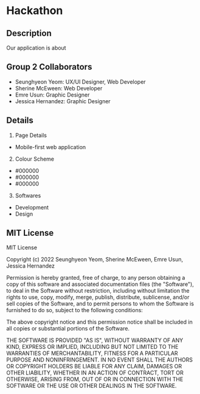 # Hackathon

## Description
Our application is about

## Group 2 Collaborators
- Seunghyeon Yeom: UX/UI Designer, Web Developer
- Sherine McEween: Web Developer
- Emre Usun: Graphic Designer
- Jessica Hernandez: Graphic Designer

## Details

1. Page Details
- Mobile-first web application

2. Colour Scheme
- #000000
- #000000
- #000000

3. Softwares
- Development
- Design

## MIT License
MIT License

Copyright (c) 2022 Seunghyeon Yeom, Sherine McEween, Emre Usun, Jessica Hernandez

Permission is hereby granted, free of charge, to any person obtaining a copy
of this software and associated documentation files (the "Software"), to deal
in the Software without restriction, including without limitation the rights
to use, copy, modify, merge, publish, distribute, sublicense, and/or sell
copies of the Software, and to permit persons to whom the Software is
furnished to do so, subject to the following conditions:

The above copyright notice and this permission notice shall be included in all
copies or substantial portions of the Software.

THE SOFTWARE IS PROVIDED "AS IS", WITHOUT WARRANTY OF ANY KIND, EXPRESS OR
IMPLIED, INCLUDING BUT NOT LIMITED TO THE WARRANTIES OF MERCHANTABILITY,
FITNESS FOR A PARTICULAR PURPOSE AND NONINFRINGEMENT. IN NO EVENT SHALL THE
AUTHORS OR COPYRIGHT HOLDERS BE LIABLE FOR ANY CLAIM, DAMAGES OR OTHER
LIABILITY, WHETHER IN AN ACTION OF CONTRACT, TORT OR OTHERWISE, ARISING FROM,
OUT OF OR IN CONNECTION WITH THE SOFTWARE OR THE USE OR OTHER DEALINGS IN THE
SOFTWARE.